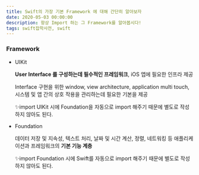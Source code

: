 ```yaml
---
title: Swift의 가장 기본 Framework 에 대해 간단히 알아보자
date: 2020-05-03 00:00:00
description: 항상 Import 하는 그 Framework를 알아봅시다!
tags: swift잡학사전, swift
---
```


### Framework

- UIKit

    **User Interface 를 구성하는데 필수적인 프레임워크**, iOS 앱에 필요한 인프라 제공

    Interface 구현을 위한 window, view architecture, application multi touch, 시스템 및 앱 간의 상호 작용을 관리하는데 필요한 기본을 제공

    ✨import UIKit 시에 Foundation을 자동으로 import 해주기 때문에 별도로 작성하지 않아도 된다.

- Foundation

    데이터 저장 및 지속성, 텍스트 처리, 날짜 및 시간 계산, 정렬, 네트워킹 등 애플리케이션과 프레임워크의 **기본 기능 계층**

    ✨import Foundation 시에 Swift를 자동으로 import 해주기 때문에 별도로 작성하지 않아도 된다.